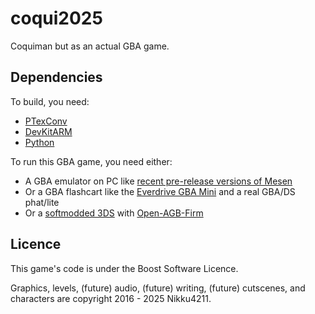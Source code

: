 # coqui2025
 Coquiman but as an actual GBA game.

## Dependencies
 To build, you need:
- [PTexConv](https://github.com/Garhoogin/ptexconv)
- [DevKitARM](https://devkitpro.org/wiki/Getting_Started)
- [Python](https://www.python.org/)

 To run this GBA game, you need either:
- A GBA emulator on PC like [recent pre-release versions of Mesen](https://mesen.ca/)
- Or a GBA flashcart like the [Everdrive GBA Mini](https://krikzz.com/our-products/cartridges/everdrive-gba-mini.html) and a real GBA/DS phat/lite
- Or a [softmodded 3DS](https://3ds.hacks.guide) with [Open-AGB-Firm](https://github.com/profi200/open_agb_firm)

## Licence
 This game's code is under the Boost Software Licence.
 
 Graphics, levels, (future) audio, (future) writing, (future) cutscenes, and characters are copyright 2016 - 2025 Nikku4211.